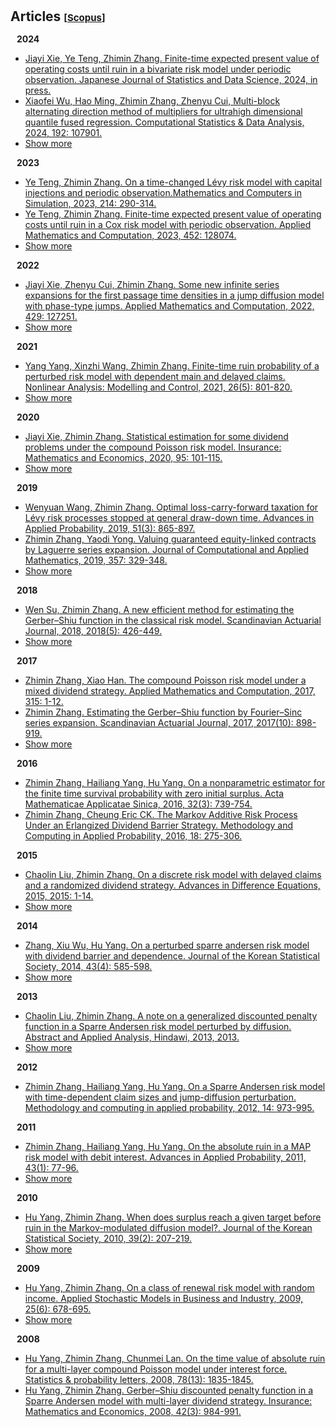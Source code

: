 <h1 id="articles"></h1>

<h2 style="margin: 30px 0px 15px;">Articles
<temp style="font-size:15px;">[</temp><a href="https://www.scopus.com/authid/detail.uri?authorId=35219373500" target="_blank" style="font-size:15px;">Scopus</a><temp style="font-size:15px;">]</temp></h2>


<h4 id="2024;" style="margin:15px 10px 10px;">2024</h4>
<ul>
<li><a href="https://link-springer-com-s.atrust.cqu.edu.cn/article/10.1007/s42081-024-00244-3"><autocolor>Jiayi Xie, Ye Teng, Zhimin Zhang. Finite-time expected present value of operating costs until ruin in a bivariate risk model under periodic observation. Japanese Journal of Statistics and Data Science, 2024, in press.</autocolor></a></li>

<li><a href="https://www-sciencedirect-com-s.atrust.cqu.edu.cn/science/article/pii/S0167947323002128?via%3Dihub"><autocolor>Xiaofei Wu, Hao Ming, Zhimin Zhang, Zhenyu Cui, Multi-block alternating direction method of multipliers for ultrahigh dimensional quantile fused regression. Computational Statistics & Data Analysis, 2024, 192: 107901.</autocolor></a></li>

<li> <a href="javascript:toggle_vis('2024more')">Show more</a> </li>
<div id="2024more" style="display:none">

<li><a href="https://www-sciencedirect-com-s.atrust.cqu.edu.cn/science/article/pii/S0031320323008312?via%3Dihub"><autocolor>Rongmei Liang, Xiaofei Wu, Zhimin Zhang. Linearized alternating direction method of multipliers for elastic-net support vector machines. Pattern Recognition, 2024, 148: 110134.</autocolor></a></li>

<li><a href="https://www-sciencedirect-com-s.atrust.cqu.edu.cn/science/article/pii/S0377042723005903?via%3Dihub"><autocolor>Wei Zhong, Benxuan Shi, Zhimin Zhang. Valuation of guaranteed minimum maturity benefits under mean reversion and jump models with surrender risk. Journal of Computational and Applied Mathematics, 2024, 440: 115646.</autocolor></a></li>

<li><a href="https://www.tandfonline.com/doi/abs/10.1080/03461238.2023.2241193"><autocolor>Meiqiao Ai, Yunyun Wang, Zhimin Zhang, Dan Zhu. Valuation of variable annuities with guaranteed minimum maturity benefits and periodic fees. Scandinavian Actuarial Journal, 2024, 2024(3): 252-278.</autocolor></a></li>

<li><a href="https://www.tandfonline.com/doi/abs/10.1080/03610926.2022.2076124"><autocolor>Jiayi Xie, Zhimin Zhang. Infinite series expansion of some finite-time dividend and ruin related functions. Communications in Statistics-Theory and Methods, 2024, 53(1): 201-214.</autocolor></a></li>
</div>
</ul>


<h4 id="2023;" style="margin:0 10px 0;">2023</h4>
<ul>
<li><a href="https://www.sciencedirect.com/science/article/abs/pii/S0378475423002938"><autocolor>Ye Teng, Zhimin Zhang. On a time-changed Lévy risk model with capital injections and periodic observation.Mathematics and Computers in Simulation, 2023, 214: 290-314.</autocolor></a></li>

<li><a href="https://www.sciencedirect.com/science/article/abs/pii/S0096300323002436"><autocolor>Ye Teng, Zhimin Zhang. Finite-time expected present value of operating costs until ruin in a Cox risk model with periodic observation. Applied Mathematics and Computation, 2023, 452: 128074.</autocolor></a></li>

<li> <a href="javascript:toggle_vis('2023more')">Show more</a> </li>
<div id="2023more" style="display:none">

<li><a href="https://www-cambridge-org-s.atrust.cqu.edu.cn/core/journals/probability-in-the-engineering-and-informational-sciences/article/nonparametric-estimation-of-some-dividend-problems-in-the-perturbed-compound-poisson-model/B29DB2B2B862822586CE0867F5758C20"><autocolor>Yang Yang, Jiayi Xie, Zhimin Zhang. Nonparametric estimation of some dividend problems in the perturbed compound Poisson model. Probability in the Engineering and Informational Sciences, 2023, 37(2):418-441.</autocolor></a></li>

<li><a href="https://www-cambridge-org-s.atrust.cqu.edu.cn/core/journals/probability-in-the-engineering-and-informational-sciences/article/gerbershiu-analysis-in-the-compound-poisson-model-with-constant-interobservation-times/44597BF1D4FA4892D0E7897D6DD0E693"><autocolor>Jiayi Xie, Wenguang Yu, Zhimin Zhang, Zhenyu Cui. Gerber-Shiu analysis in the compound Poisson model with constant inter-observation times. Probability in the Engineering and Informational Sciences, 2023, 37(2):324-356.</autocolor></a></li>

<li><a href="https://www.sciencedirect.com/science/article/abs/pii/S037704272200512X"><autocolor>Wei Zhong, Zhenyu Cui, Zhimin Zhang. Efficient valuation of guaranteed minimum maturity benefits in regime switching jump diffusion models with surrender risk. Journal of Computational and Applied Mathematics, 2023, 422: 114914.</autocolor></a></li>

<li><a href="https://www-sciencedirect-com-s.atrust.cqu.edu.cn/science/article/pii/S0377042722003715?via%3Dihub"><autocolor>Meiqiao Ai, Zhimin Zhang, Wei Zhong. Valuation of a DB underpin hybrid pension under a regime-switching Lévy model. Journal of Computational and Applied Mathematics, 2023, 419: 114736.</autocolor></a></li>

<li><a href="https://www.researchgate.net/publication/364915397_Tax_optimization_with_a_terminal_value_for_the_Levy_risk_processes"><autocolor>Wenyuan Wang, Zhimin Zhang, Zhuo Jin. TAX OPTIMIZATION WITH A TERMINAL VALUE FOR THE LÉVY RISK PROCESSES. Journal of Industrial and Management Optimization, 2023, 19(8).</autocolor></a></li>

<li><a href="https://www.tandfonline.com/doi/abs/10.1080/03461238.2022.2099296"><autocolor>Meiqiao Ai, Zhimin Zhang, Dan Zhu. Valuing variable annuities with path-dependent surrender guarantees under regime-switching Lévy models. Scandinavian Actuarial Journal, 2023, 2023(4): 330-358.</autocolor></a></li>

<li><a href="https://www.tandfonline.com/doi/abs/10.1080/03461238.2022.2144432"><autocolor>Wei Zhong, Dan Zhu, Zhimin Zhang. Valuation of variable annuities under stochastic volatility and stochastic jump intensity. Scandinavian Actuarial Journal, 2023, 2023(7): 708-734.</autocolor></a></li>

<li><a href="https://www-scopus-com-s.atrust.cqu.edu.cn/record/display.uri?eid=2-s2.0-85141317880&origin=resultslist&sort=plf-f&src=s&sid=6ecfc0a5d527a41fa708b45a060a219c&sot=a&sdt=a&s=AU-ID%2835219373500%29+AND+PUBYEAR+IS+2023&sl=38&sessionSearchId=6ecfc0a5d527a41fa708b45a060a219c&relpos=9"><autocolor>Meiqiao Ai, Zhimin Zhang, Wenguang Yu. VALUING EQUITY-LINKED DEATH BENEFITS WITH A THRESHOLD EXPENSE STRUCTURE UNDER A REGIME-SWITCHING LEVY MODEL. Journal of Industrial and Management Optimization, 2023, 19(3).</autocolor></a></li>
</div>
</ul>


<h4 id="2022" style="margin:0 10px 0;">2022</h4>

<ul>
<li><a href="https://www.sciencedirect.com/science/article/abs/pii/S0096300322003253?via%3Dihub"><autocolor>Jiayi Xie, Zhenyu Cui, Zhimin Zhang. Some new infinite series expansions for the first passage time densities in a jump diffusion model with phase-type jumps. Applied Mathematics and Computation, 2022, 429: 127251.</autocolor></a></li>

<li> <a href="javascript:toggle_vis('2022more')">Show more</a></li>
<div id="2022more" style="display:none">

<li><a href="https://www.sciencedirect.com/science/article/abs/pii/S0377042722000012?via%3Dihub"><autocolor>Meiqiao Ai, Zhimin Zhang. Pricing some life-contingent lookback options under regime-switching Lévy models. Journal of Computational and Applied Mathematics, 2022, 407: 114082.</autocolor></a></li>

<li><a href="https://www.sciencedirect.com/science/article/abs/pii/S0167668722000269?via%3Dihub"><autocolor>Wenyuan Wang, Xie, Jiayi Xie, Zhimin Zhang. Estimating the time value of ruin in a Lévy risk model under low-frequency observation. Insurance: Mathematics and Economics, 2022, 104: 133-157.</autocolor></a></li>

<li><a href="https://www.aimsciences.org/article/doi/10.3934/jimo.2021039"><autocolor>Meiqiao Ai, Zhimin Zhang, Wenguang Yu. FIRST PASSAGE PROBLEMS OF REFRACTED JUMP DIFFUSION PROCESSES AND THEIR APPLICATIONS IN VALUING EQUITY-LINKED DEATH BENEFITS. Journal of Industrial and Management Optimization, 2022, 18(3).</autocolor></a></li>

<li><a href="https://www.sciencedirect.com/science/article/abs/pii/S0377042721003253?via%3Dihub"><autocolor>Jiayi Xie, Zhimin Zhang. Recursive approximating to the finite-time Gerber–Shiu function in Lévy risk models under periodic observation. Journal of Computational and Applied Mathematics, 2022, 399: 113703.</autocolor></a></li>
</div>
</ul>


<h4 id="2021" style="margin:0 10px 0;">2021</h4>
<ul>
<li><a href="https://www.journals.vu.lt/nonlinear-analysis/article/view/23963"><autocolor>Yang Yang, Xinzhi Wang, Zhimin Zhang. Finite-time ruin probability of a perturbed risk model with dependent main and delayed claims. Nonlinear Analysis: Modelling and Control, 2021, 26(5): 801-820.</autocolor></a></li>

<li> <a href="javascript:toggle_vis('2021more')">Show more</a></li>
<div id="2021more" style="display:none">

<li><a href="https://www.sciencedirect.com/science/article/abs/pii/S0096300321000795"><autocolor>Yayun Wang, Zhimin Zhang, Wenguang Yu. Pricing equity-linked death benefits by complex Fourier series expansion in a regime-switching jump diffusion model. Applied Mathematics and Computation, 2021, 399: 126031.</autocolor></a></li>

<li><a href="https://www.sciencedirect.com/science/article/abs/pii/S0096300321000291"><autocolor>Jiayi Xie, Zhimin Zhang. Finite-time dividend problems in a Lévy risk model under periodic observation. Applied Mathematics and Computation, 2021, 398: 125981.</autocolor></a></li>

<li><a href="https://www.sciencedirect.com/science/article/abs/pii/S1007570420304810"><autocolor>Benxuan Shi, Zhimin Zhang. Pricing EIA with cliquet-style guarantees under time-changed Lévy models by frame duality projection. Communications in Nonlinear Science and Numerical Simulation, 2021, 95: 105651.</autocolor></a></li>

<li><a href="https://www.tandfonline.com/doi/abs/10.1080/03461238.2021.1885483"><autocolor>Cheung Eric CK,  Zhimin Zhang. Simple approximation for the ruin probability in renewal risk model under interest force via Laguerre series expansion. Scandinavian Actuarial Journal, 2021, 2021(9): 804-831.</autocolor></a></li>
</div>
</ul>

<h4 id="2020" style="margin:0 10px 0;">2020</h4>
<ul>
<li><a href="https://www.sciencedirect.com/science/article/abs/pii/S0167668720301293"><autocolor>Jiayi Xie, Zhimin Zhang. Statistical estimation for some dividend problems under the compound Poisson risk model. Insurance: Mathematics and Economics, 2020, 95: 101-115.</autocolor></a></li>

<li> <a href="javascript:toggle_vis('2020more')">Show more</a></li>
<div id="2020more" style="display:none">

<li><a href="https://openurl.ebsco.com/EPDB%3Agcd%3A8%3A1770568/detailv2?sid=ebsco%3Aplink%3Ascholar&id=ebsco%3Agcd%3A143823365&crl=c"><autocolor>Xuanhua Peng, Wen Su, Zhimin Zhang. On A Perturbed Compound Poisson Risk Model Under A Periodic Threshold-Type Dividend Strategy. Journal of Industrial and Management Optimization, 2020, 16(4).</autocolor></a></li>

<li><a href="https://www.sciencedirect.com/science/article/pii/S0377042719303802"><autocolor>Zhimin Zhang, Yaodi Yong, Wenguang Yu. Valuing equity-linked death benefits in general exponential Lévy models. Journal of Computational and Applied Mathematics, 2020, 365: 112377.</autocolor></a></li>
</div>
</ul>


<h4 id="2019;" style="margin:0 10px 0;">2019</h4>
<ul>
<li><a href="https://www.cambridge.org/core/journals/advances-in-applied-probability/article/abs/optimal-losscarryforward-taxation-for-levy-risk-processes-stopped-at-general-drawdown-time/941185A6C321DC978BF0D2AF30CC2EBE"><autocolor>Wenyuan Wang, Zhimin Zhang. Optimal loss-carry-forward taxation for Lévy risk processes stopped at general draw-down time. Advances in Applied Probability, 2019, 51(3): 865-897.</autocolor></a></li>

<li><a href="https://www.sciencedirect.com/science/article/pii/S0377042719301141"><autocolor>Zhimin Zhang, Yaodi Yong. Valuing guaranteed equity-linked contracts by Laguerre series expansion. Journal of Computational and Applied Mathematics, 2019, 357: 329-348.</autocolor></a></li>

<li> <a href="javascript:toggle_vis('2019more')">Show more</a> </li>
<div id="2019more" style="display:none">

<li><a href="https://mdpi.longhoe.net/2227-9091/7/2/37"><autocolor>Shimizu Yasutaka,  Zhimin Zhang. Asymptotically normal estimators of the ruin probability for lévy insurance surplus from discrete samples. Risks, 2019, 7(2): 37.</autocolor></a></li>

<li><a href="https://www.tandfonline.com/doi/abs/10.1080/03461238.2018.1557739"><autocolor>Wenyuan Wang, Zhimin Zhang. Computing the Gerber–Shiu function by frame duality projection. Scandinavian Actuarial Journal, 2019, 2019(4): 291-307.</autocolor></a></li>

<li><a href="https://openurl.ebsco.com/EPDB%3Agcd%3A14%3A1770398/detailv2?sid=ebsco%3Aplink%3Ascholar&id=ebsco%3Agcd%3A135936277&crl=c"><autocolor>Yang Yang, Kaiyong Wang, Jiajun Liu, Zhimin Zhang. Asymptotics for a bidimensional risk model with two geometric Lévy price processes. Journal of Industrial and Management Optimization, 2019, 15(2).</autocolor></a></li>

<li><a href="https://www.sciencedirect.com/science/article/abs/pii/S0167715218303626"><autocolor>Yang Yang, Wen Su, Zhimin Zhang. Estimating the discounted density of the deficit at ruin by Fourier cosine series expansion. Statistics and Probability Letters, 2019, 146: 147-155.</autocolor></a></li>

<li><a href="https://www.sciencedirect.com/science/article/pii/S0022247X18307820"><autocolor>Wen Su, Yong, Yaodi Yong, Zhimin Zhang. Estimating the Gerber–Shiu function in the perturbed compound Poisson model by Laguerre series expansion. Journal of Mathematical Analysis and Applications, 2019, 469(2): 705-729.</autocolor></a></li>

<li><a href="https://www.sciencedirect.com/science/article/pii/S0377042718304230"><autocolor>Zhimin Zhang, Wen Su. Estimating the Gerber–Shiu function in a Lévy risk model by Laguerre series expansion. Journal of Computational and Applied Mathematics, 2019, 346: 133-149.</autocolor></a></li>

<li><a href="https://www.tandfonline.com/doi/abs/10.1080/03461238.2018.1481454"><autocolor>Cheung Eric CK, Zhimin Zhang. Periodic threshold-type dividend strategy in the compound Poisson risk model. Scandinavian Actuarial Journal, 2019, 2019(1): 1-31.</autocolor></a></li>
</div>
</ul>


<h4 id="2018" style="margin:0 10px 0;">2018</h4>
<ul>
<li><a href="https://www.tandfonline.com/doi/abs/10.1080/03461238.2017.1371068"><autocolor>Wen Su, Zhimin Zhang. A new efficient method for estimating the Gerber–Shiu function in the classical risk model. Scandinavian Actuarial Journal, 2018, 2018(5): 426-449.</autocolor></a></li>

<li> <a href="javascript:toggle_vis('2018more')">Show more</a></li>
<div id="2018more" style="display:none">

<li><a href="https://openurl.ebsco.com/EPDB%3Agcd%3A8%3A1770296/detailv2?sid=ebsco%3Aplink%3Ascholar&id=ebsco%3Agcd%3A127651084&crl=c"><autocolor>Zhimin Zhang, Cheung Eric CK. A note on a Lévy insurance risk model under periodic dividend decisions. Journal of Industrial and Management Optimization, 2018, 14(1).</autocolor></a></li>

<li><a href="https://www.cambridge.org/core/journals/astin-bulletin-journal-of-the-iaa/article/abs/on-the-compound-poisson-risk-model-with-periodic-capital-injections/A5AE072F0ABF3BDCBE7A3DB63789F0C6"><autocolor>Zhimin Zhang, Cheung Eric CK, Hailiang Yang. On the compound poisson risk model with periodic capital injections. ASTIN Bulletin, 2018, 48(1): 435-477.</autocolor></a></li>
</div>
</ul>


<h4 id="2017;" style="margin:0 10px 0;">2017</h4>
<ul>
<li><a href="https://www.sciencedirect.com/science/article/abs/pii/S009630031730509X"><autocolor>Zhimin Zhang, Xiao Han. The compound Poisson risk model under a mixed dividend strategy. Applied Mathematics and Computation, 2017, 315: 1-12.</autocolor></a></li>

<li><a href="https://www.tandfonline.com/doi/abs/10.1080/03461238.2016.1268541"><autocolor>Zhimin Zhang. Estimating the Gerber–Shiu function by Fourier–Sinc series expansion. Scandinavian Actuarial Journal, 2017, 2017(10): 898-919.</autocolor></a></li>

<li> <a href="javascript:toggle_vis('2017more')">Show more</a> </li>
<div id="2017more" style="display:none">

<li><a href="https://www.tandfonline.com/doi/abs/10.1080/03461238.2016.1174876"><autocolor>Zhimin Zhang. Nonparametric estimation of the finite time ruin probability in the classical risk model. Scandinavian Actuarial Journal, 2017, 2017(5): 452-469.</autocolor></a></li>

<li><a href="https://www.sciencedirect.com/science/article/abs/pii/S0167668716304012"><autocolor>Shimizu Yasutaka, Zhimin Zhang. Estimating Gerber–Shiu functions from discretely observed Lévy driven surplus. Insurance: Mathematics and Economics, 2017, 74: 84-98.</autocolor></a></li>

<li><a href="https://openurl.ebsco.com/EPDB%3Agcd%3A1%3A1770209/detailv2?sid=ebsco%3Aplink%3Ascholar&id=ebsco%3Agcd%3A121731205&crl=c"><autocolor>Zhimin Zhang, Yang Yang, Chaolin Liu. On a perturbed compound poisson model with varying premium rates. Journal of Industrial and Management Optimization, 2017, 13(2).</autocolor></a></li>

<li><a href="https://springer.longhoe.net/article/10.1007/s11464-016-0609-9"><autocolor>Zhimin Zhang, Chaolin Liu. Moments of discounted dividend payments in a risk model with randomized dividend-decision times. Frontiers of Mathematics in China, 2017, 12: 493-513.</autocolor></a></li>

<li><a href="https://www.tandfonline.com/doi/abs/10.1080/03461238.2015.1062042"><autocolor>Zhimin Zhang, Cheung Eric CK, Hailiang Yang. Lévy insurance risk process with Poissonian taxation. Scandinavian Actuarial Journal, 2017, 2017(1): 51-87.</autocolor></a></li>

<li><a href="https://www.cambridge.org/core/journals/astin-bulletin-journal-of-the-iaa/article/abs/approximating-the-density-of-the-time-to-ruin-via-fouriercosine-series-expansion/A7FC489A1244AB508FAEEEBB663101F7"><autocolor>Zhimin Zhang. APPROXIMATING the DENSITY of the TIME to RUIN VIA FOURIER-COSINE SERIES EXPANSION. ASTIN Bulletin, 2017, 47(1): 169-198.</autocolor></a></li>

<li><a href="https://www.sciencedirect.com/science/article/pii/S0377042716303065"><autocolor>Chaolin Liu, Zhimin Zhang, Hu Yang. A note on a discrete time MAP risk model. Journal of Computational and Applied Mathematics, 2017, 309: 111-121.</autocolor></a></li>
</div>
</ul>

<h4 id="2016;" style="margin:0 10px 0;">2016</h4>
<ul>
<li><a href="https://springer.longhoe.net/article/10.1007/s10255-016-0601-x"><autocolor>Zhimin Zhang, Hailiang Yang, Hu Yang. On a nonparametric estimator for the finite time survival probability with zero initial surplus. Acta Mathematicae Applicatae Sinica, 2016, 32(3): 739-754.</autocolor></a></li>

<li><a href="https://springer.longhoe.net/article/10.1007/s11009-014-9414-7"><autocolor>Zhimin Zhang, Cheung Eric CK. The Markov Additive Risk Process Under an Erlangized Dividend Barrier Strategy. Methodology and Computing in Applied Probability, 2016, 18: 275-306.</autocolor></a></li>
</ul>


<h4 id="2015" style="margin:0 10px 0;">2015</h4>
<ul>
<li><a href="https://springer.longhoe.net/article/10.1186/s13662-015-0614-4"><autocolor>Chaolin Liu, Zhimin Zhang. On a discrete risk model with delayed claims and a randomized dividend strategy. Advances in Difference Equations, 2015, 2015: 1-14.</autocolor></a></li>

<li> <a href="javascript:toggle_vis('2015more')">Show more</a></li>
<div id="2015more" style="display:none">

<li><a href="https://www.sciencedirect.com/science/article/pii/S0377042715001661"><autocolor>Yang Yang, Zhimin Zhang, Tao Jiang, Dongya Cheng. Uniformly asymptotic behavior of ruin probabilities in a time-dependent renewal risk model with stochastic return. Journal of Computational and Applied Mathematics, 2015, 287: 32-43.</autocolor></a></li>

<li><a href="https://www.sciencedirect.com/science/article/abs/pii/S122631921400088X"><autocolor>Zhimin Zhang, Chaolin Liu. Nonparametric estimation for derivatives of compound distribution. Journal of the Korean Statistical Society, 2015, 44(3): 327-341.</autocolor></a></li>

<li><a href="https://springer.longhoe.net/article/10.1186/s13662-015-0378-x"><autocolor>Chaolin Liu, Zhimin Zhang. On a generalized Gerber-Shiu function in a compound Poisson model perturbed by diffusion. Advances in Difference Equations, 2015, 2015: 1-20.</autocolor></a></li>
</div>
</ul>


<h4 id="2014" style="margin:0 10px 0;">2014</h4>
<ul>
<li><a href="https://www.sciencedirect.com/science/article/abs/pii/S1226319214000246"><autocolor>Zhang, Xiu Wu, Hu Yang. On a perturbed sparre andersen risk model with dividend barrier and dependence. Journal of the Korean Statistical Society, 2014, 43(4): 585-598.</autocolor></a></li>

<li> <a href="javascript:toggle_vis('2014more')">Show more</a></li>
<div id="2014more" style="display:none">

<li><a href="https://www.sciencedirect.com/science/article/abs/pii/S0167668714001206"><autocolor>Zhimin Zhang, Hailiang Yang. Nonparametric estimation for the ruin probability in a Lévy risk model under low-frequency observation. Measurement: Journal of the International Measurement Confederation, 2014, 59: 168-177.</autocolor></a></li>

<li><a href="https://openurl.ebsco.com/EPDB%3Agcd%3A12%3A1769980/detailv2?sid=ebsco%3Aplink%3Ascholar&id=ebsco%3Agcd%3A98743693&crl=c"><autocolor>Zhimin Zhang. On a risk model with randomized dividend-decision times. Journal of Industrial and Management Optimization, 2014, 10(4).</autocolor></a></li>

<li><a href="https://www.tandfonline.com/doi/abs/10.1080/03461238.2012.691427"><autocolor>Zhimin Zhang, Hailiang Yang, Hu Yang. On a nonparametric estimator for ruin probability in the classical risk model. Scandinavian Actuarial Journal, 2014, 2014(4): 309-338.</autocolor></a></li>

<li><a href="https://www.sciencedirect.com/science/article/pii/S03770427130025621Zhimin"><autocolor>Zhimin Zhang. On a perturbed Sparre Andersen risk model with threshold dividend strategy and dependence. Journal of Computational and Applied Mathematics, 2014, 255: 248-269.</autocolor></a></li>
</div>
</ul>


<h4 id="2013" style="margin:0 10px 0;">2013</h4>
<ul>
<li><a href="https://www.hindawi.com/journals/aaa/2013/759352"><autocolor>Chaolin Liu, Zhimin Zhang. A note on a generalized discounted penalty function in a Sparre Andersen risk model perturbed by diffusion. Abstract and Applied Analysis, Hindawi, 2013, 2013.</autocolor></a></li>

<li> <a href="javascript:toggle_vis('2013more')">Show more</a></li>
<div id="2013more" style="display:none">

<li><a href="https://www.sciencedirect.com/science/article/abs/pii/S0167668713000607"><autocolor>Zhimin Zhang, Hailiang Yang. Nonparametric estimate of the ruin probability in a pure-jump Lévy risk model. Insurance: Mathematics and Economics, 2013, 53(1): 24-35.</autocolor></a></li>

<li><a href="https://www.tandfonline.com/doi/abs/10.1080/03461238.2011.599141"><autocolor>Zhimin Zhang, Hailiang Yang, Hu Yang. On a Sparre Andersen risk model perturbed by a spectrally negative Lévy process. Scandinavian Actuarial Journal, 2013, 2013(3): 213-239.</autocolor></a></li>
</div>
</ul>


<h4 style="margin:0 10px 0;">2012</h4>
<ul>
<li><a href="https://springer.longhoe.net/article/10.1007/s11009-011-9215-1"><autocolor>Zhimin Zhang, Hailiang Yang, Hu Yang. On a Sparre Andersen risk model with time-dependent claim sizes and jump-diffusion perturbation. Methodology and computing in applied probability, 2012, 14: 973-995.</autocolor></a></li>
</ul>



<h4 id="2011" style="margin:0 10px 0;">2011</h4>
<ul>
<li><a href="https://www.cambridge.org/core/journals/advances-in-applied-probability/article/on-the-absolute-ruin-in-a-map-risk-model-with-debit-interest/89C3818E823D07F65677133BA33AD709"><autocolor>Zhimin Zhang, Hailiang Yang, Hu Yang. On the absolute ruin in a MAP risk model with debit interest. Advances in Applied Probability, 2011, 43(1): 77-96.</autocolor></a></li>

<li> <a href="javascript:toggle_vis('2011more')">Show more</a></li>
<div id="2011more" style="display:none">

<li><a href="https://springer.longhoe.net/article/10.1007/s11766-011-2279-4"><autocolor>Zhimin Zhang, Hu Yang. The compound Poisson risk model with dependence under a multi-layer dividend strategy. Applied Mathematics, 2011, 26: 1-13.</autocolor></a></li>

<li><a href="https://www.sciencedirect.com/science/article/pii/S0377042710004280"><autocolor>Zhimin Zhang, Hu Yang. Gerber-Shiu analysis in a perturbed risk model with dependence between claim sizes and interclaim times. Journal of Computational and Applied Mathematics, 2011, 235(5): 1189-1204.</autocolor></a></li>
</div>
</ul>


<h4 id="2010" style="margin:0 10px 0;">2010</h4>
<ul>
<li><a href="https://www.sciencedirect.com/science/article/abs/pii/S1226319209000520"><autocolor>Hu Yang, Zhimin Zhang. When does surplus reach a given target before ruin in the Markov-modulated diffusion model?. Journal of the Korean Statistical Society, 2010, 39(2): 207-219.</autocolor></a></li>

<li> <a href="javascript:toggle_vis('2010more')">Show more</a></li>
<div id="2010more" style="display:none">

<li><a href="https://www.sciencedirect.com/science/article/pii/S0377042710000609"><autocolor>Hu Yang, Zhimin Zhang. On a discrete risk model with two-sided jumps. Journal of Computational and Applied Mathematics, 2010, 234(3): 835-844.</autocolor></a></li>

<li><a href="https://www.sciencedirect.com/science/article/pii/S0377042709008127"><autocolor>Zhimin Zhang, Hu Yang. On a risk model with stochastic premiums income and dependence between income and loss. Journal of Computational and Applied Mathematics, 2010, 234(1): 44-57.</autocolor></a></li>

<li><a href="https://www.sciencedirect.com/science/article/pii/S0377042709006360"><autocolor>Zhimin Zhang, Hu Yang, Shuanming Li. The perturbed compound Poisson risk model with two-sided jumps. Journal of Computational and Applied Mathematics, 2010, 233(8): 1773-1784.</autocolor></a></li>

<li><a href="https://www.sciencedirect.com/science/article/abs/pii/S016771520900474X"><autocolor>Zhimin Zhang, Hu Yang. A generalized penalty function in the Sparre-Andersen risk model with two-sided jumps. Statistics and Probability Letters, 2010, 80(7-8): 597-607.</autocolor></a></li>
</div>
</ul>


<h4 id="2009" style="margin:0 10px 0;">2009</h4>
<ul>
<li><a href="https://onlinelibrary.wiley.com/doi/abs/10.1002/asmb.752"><autocolor>Hu Yang, Zhimin Zhang. On a class of renewal risk model with random income. Applied Stochastic Models in Business and Industry, 2009, 25(6): 678-695.</autocolor></a></li>

<li> <a href="javascript:toggle_vis('2009more')">Show more</a></li>
<div id="2009more" style="display:none">

<li><a href="https://www.sciencedirect.com/science/article/pii/S0377042709003938"><autocolor>Hu Yang, Zhimin Zhang. On a perturbed Sparre Andersen risk model with multi-layer dividend strategy. Journal of Computational and Applied Mathematics, 2009, 232(2): 612-624.</autocolor></a></li>

<li><a href="https://www.sciencedirect.com/science/article/pii/S0377042709000053"><autocolor>Zhimin Zhang, Shuanming Li, Hu Yang. The Gerber-Shiu discounted penalty functions for a risk model with two classes of claims. Journal of Computational and Applied Mathematics, 2009, 230(2): 643-655.</autocolor></a></li>

<li><a href="https://www.sciencedirect.com/science/article/abs/pii/S0167715208003313"><autocolor>Hu Yang, Zhimin Zhang, Chunmei Lan. Ruin problems in a discrete Markov risk model. Statistics and Probability Letters, 2009, 79(1): 21-28.</autocolor></a></li>

<li><a href="https://www.sciencedirect.com/science/article/abs/pii/S0167715208003465"><autocolor>Hu Yang, Zhimin Zhang. The perturbed compound Poisson risk model with multi-layer dividend strategy. Statistics and Probability Letters, 2009, 79(1): 70-78.</autocolor></a></li>
</div>
</ul>


<h4 id="2008" style="margin:0 10px 0;">2008</h4>
<ul>
<li><a href="https://www.sciencedirect.com/science/article/abs/pii/S0167715208000485"><autocolor>Hu Yang, Zhimin Zhang, Chunmei Lan. On the time value of absolute ruin for a multi-layer compound Poisson model under interest force. Statistics & probability letters, 2008, 78(13): 1835-1845.</autocolor></a></li>

<li><a href="https://www.sciencedirect.com/science/article/abs/pii/S0167668707001357"><autocolor>Hu Yang, Zhimin Zhang. Gerber–Shiu discounted penalty function in a Sparre Andersen model with multi-layer dividend strategy. Insurance: Mathematics and Economics, 2008, 42(3): 984-991.</autocolor></a></li>
</ul>
